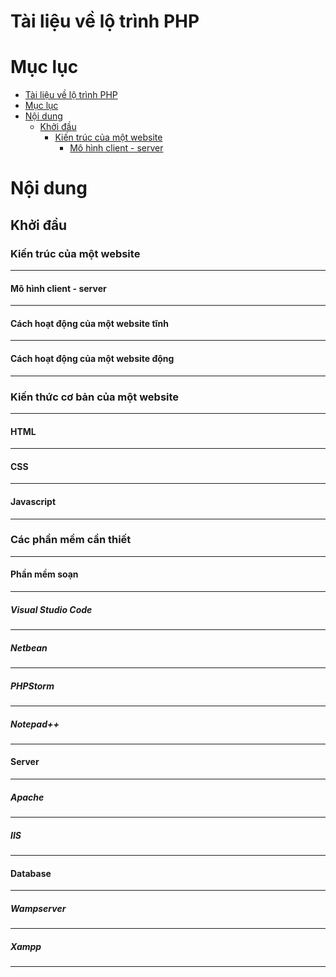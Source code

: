 Tài liệu về lộ trình PHP
==================


Mục lục
======
<!--ts-->
  - [Tài liệu về lộ trình PHP](#tài-liệu-về-lộ-trình-php)
  - [Mục lục](#mục-lục)
  - [Nội dung](#nội-dung)
	  - [Khởi đầu](#khởi-đầu)
		  - [Kiến trúc của một website](#kiến-trúc-của-một-website)
			  - [Mô hình client - server](#mô-hình-client---server)
<!--te-->


Nội dung
=======

Khởi đầu
-----------

### Kiến trúc của một website
-------------------------------------------

#### Mô hình client - server
---------------------------------	

#### Cách hoạt động của một website tĩnh
----------------------------------------------------

#### Cách hoạt động của một website động
-----------------------------------------------------

### Kiến thức cơ bản của một website
-----------------------------------------	

#### HTML
---------------

#### CSS
-----------

#### Javascript
------------------

### Các phần mềm cần thiết
----------------------------------------

#### Phần mềm soạn
-------------------------

##### Visual Studio Code
--------------------------

##### Netbean
----------------

##### PHPStorm
----------------

##### Notepad++
----------------

#### Server
---------------
##### Apache
---------------
##### IIS
----------------

#### Database
------------------

##### Wampserver
-------------------

##### Xampp
----------------
<!--stackedit_data:
eyJoaXN0b3J5IjpbMTE5MjMzMzgyNiwtNjMyNzMzMzgzXX0=
-->